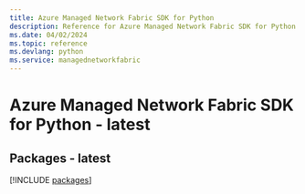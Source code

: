 ```yaml
---
title: Azure Managed Network Fabric SDK for Python
description: Reference for Azure Managed Network Fabric SDK for Python
ms.date: 04/02/2024
ms.topic: reference
ms.devlang: python
ms.service: managednetworkfabric
---
```

# Azure Managed Network Fabric SDK for Python - latest
## Packages - latest
[!INCLUDE [packages](managed-network-fabric-index.md)]